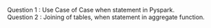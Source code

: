 Question 1 : Use Case of Case when statement in Pyspark.
<br>
Question 2 : Joining of tables, when statement in aggregate function.
